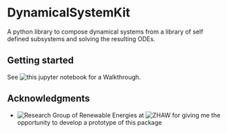 # DynamicalSystemKit

A python library to compose dynamical systems from a library of self defined
subsystems and solving the resulting ODEs.

## Getting started

See ![this](doc/getting_started.ipynb) jupyter notebook for a Walkthrough.

## Acknowledgments

* ![Research Group of Renewable
  Energies](https://www.zhaw.ch/de/lsfm/institute-zentren/iunr/oekotechnologien-und-energiesysteme/erneuerbare-energien/)
  at ![ZHAW](https://www.zhaw.ch) for giving me the opportunity to
  develop a prototype of this package

